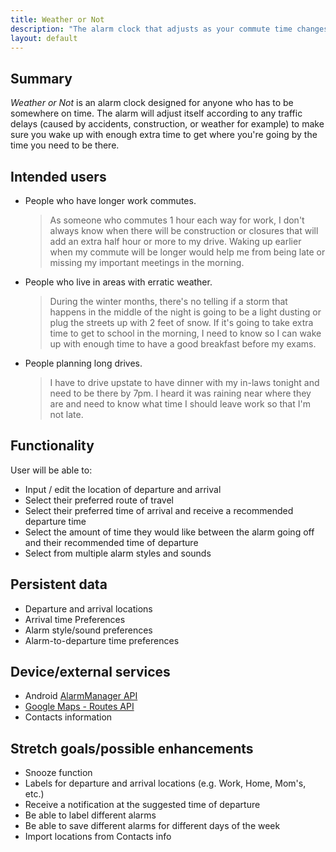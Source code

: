 ```yaml
---
title: Weather or Not
description: "The alarm clock that adjusts as your commute time changes"
layout: default
---
```


## Summary

_Weather or Not_ is an alarm clock designed for anyone who has to be somewhere on time. The alarm will adjust itself according to any traffic delays (caused by accidents, construction, or weather for example) to make sure you wake up with enough extra time to get where you're going by the time you need to be there.

## Intended users

* People who have longer work commutes.

    > As someone who commutes 1 hour each way for work, I don't always know when there will be construction or closures that will add an extra half hour or more to my drive. Waking up earlier when my commute will be longer would help me from being late or missing my important meetings in the morning.

* People who live in areas with erratic weather.

    > During the winter months, there's no telling if a storm that happens in the middle of the night is going to be a light dusting or plug the streets up with 2 feet of snow. If it's going to take extra time to get to school in the morning, I need to know so I can wake up with enough time to have a good breakfast before my exams.

* People planning long drives.

    > I have to drive upstate to have dinner with my in-laws tonight and need to be there by 7pm. I heard it was raining near where they are and need to know what time I should leave work so that I'm not late.


## Functionality

User will be able to:

* Input / edit the location of departure and arrival
* Select their preferred route of travel
* Select their preferred time of arrival and receive a recommended departure time
* Select the amount of time they would like between the alarm going off and their recommended time of departure
* Select from multiple alarm styles and sounds



## Persistent data

* Departure and arrival locations
* Arrival time Preferences
* Alarm style/sound preferences
* Alarm-to-departure time preferences



## Device/external services

* Android [AlarmManager API](https://developer.android.com/reference/android/app/AlarmManager)
* [Google Maps - Routes API](https://cloud.google.com/maps-platform/routes)
* Contacts information


## Stretch goals/possible enhancements

* Snooze function
* Labels for departure and arrival locations (e.g. Work, Home, Mom's, etc.)
* Receive a notification at the suggested time of departure
* Be able to label different alarms
* Be able to save different alarms for different days of the week
* Import locations from Contacts info
